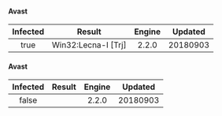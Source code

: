 #### Avast

| Infected |       Result        | Engine | Updated  |
| :------: | :-----------------: | :----: | :------: |
|   true   | Win32:Lecna-I [Trj] | 2.2.0  | 20180903 |

#### Avast

| Infected | Result | Engine | Updated  |
| :------: | :----: | :----: | :------: |
|  false   |        | 2.2.0  | 20180903 |
